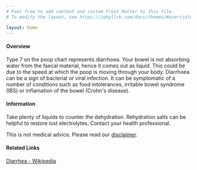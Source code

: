 ```yaml
---
# Feel free to add content and custom Front Matter to this file.
# To modify the layout, see https://jekyllrb.com/docs/themes/#overriding-theme-defaults

layout: home
---
```


#### Overview

Type 7 on the poop chart represents diarrhoea. Your bowel is not absorbing water from the faecal material, hence it comes out as liquid. This could be due to the speed at which the poop is moving through your body. Diarrhoea can be a sign of bacterial or viral infection. It can be symptomatic of a number of conditions such as food intolerances, irritable bowel syndrome (IBS) or inflamation of the bowel (Crohn's disease).

#### Information

Take plenty of liquids to counter the dehydration. Rehydration salts can be helpful to restore lost electrolytes. Contact your health professional.

This is not medical advice. Please read our [disclaimer](/disclaimer "Disclaimer").

#### Related Links

[Diarrhea - Wikipedia](https://en.wikipedia.org/wiki/Diarrhea "Diarrhoea on Wikipedia")